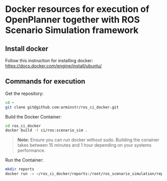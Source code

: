 # Docker resources for execution of OpenPlanner together with ROS Scenario Simulation framework

## Install docker
Follow this instruction for installing docker:
https://docs.docker.com/engine/install/ubuntu/

## Commands for execution

Get the repository:
```bash
cd ~
git clone git@github.com:arminstr/ros_ci_docker.git
```
Build the Docker Container:
```bash
cd ros_ci_docker
docker build -t ci/ros:scenario_sim .
```
> **Note:** Ensure you can run docker without sudo. Building the conainer takes between 15 minutes and 1 hour depending on your systems performance. 

Run the Container:
```bash
mkdir reports
docker run -v ~/ros_ci_docker/reports:/root/ros_scenario_simulation/reports -it ci/ros:scenario_sim
```
